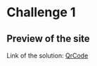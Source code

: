 # Challenge 1
## Preview of the site
Link of the solution: [QrCode](https://challengesbyfm.github.io/QrCode/)
